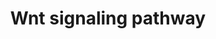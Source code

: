 ---
annotations:
- id: PW:0000008
  parent: signaling pathway
  type: Pathway Ontology
  value: Wnt signaling pathway
authors:
- A.Pandey
- MaintBot
- Thomas
- Ddigles
- Mkutmon
- Egonw
- Eweitz
citedin:
- link: PMC7645421
- link: PMC3650681
description: 'Wnt family of proteins are a large family of cysteine-rich secreted
  glycoproteins that regulate cell-cell interactions. They bind to members of the
  Frizzled family of 7 transmembrane receptors. Binding of Wnt to its receptors leads
  to activation of at least 3 distinct pathways: i) the canonical beta catenin pathway,
  ii) the planar cell polarity pathway, and, iii) the calcium pathway. In the canonical
  beta catenin pathway, binding of Wnt to its receptors leads to stabilization of
  beta catenin in the cytosol followed by its translocation into the nucleus where
  it activates the transcription factor Tcf/Lef leading to upregulation of target
  genes. The non canonical planar cell polarity pathway involves activation of Dishevelled,
  small G proteins (Rho/Rac) and JNK. The non canonical calcium pathway involves activation
  of calcium sensitive kinases, PKC and CAMKII by Dishevelled. The Wnt signaling pathway
  is similar to the Hedgehog pathway in many respects. Abnormalities in the Wnt signaling
  pathway are associated with a large variety of human malignancies including tumors
  of breast, colon, pancreas, liver and bone.  Source: [http://www.netpath.org/pathways?path_id=NetPath_8
  NetPath]  ''''''Additional comments:'''''' This cancer signaling pathway is available
  at Cancer Cell Map (http://cancer.cellmap.org) and NetPath (http://www.netpath.org)
  and is part of a collaborative project between the Computational Biology Center
  at Memorial Sloan-Kettering Cancer Center (http://cbio.mskcc.org), PandeyLab at
  Johns Hopkins University (http://pandeylab.igm.jhmi.edu) and Institute of Bioinformatics
  (http://www.ibioinformatics.org). If you use this pathway, pleaes cite the Cancer
  Cell Map and NetPath websites until the pathway is published.'
last-edited: 2021-12-17
organisms:
- Rattus norvegicus
redirect_from:
- /index.php/Pathway:WP375
- /instance/WP375
- /instance/WP375_rr120572
revision: r120572
schema-jsonld:
- '@context': https://schema.org/
  '@id': https://wikipathways.github.io/pathways/WP375.html
  '@type': Dataset
  creator:
    '@type': Organization
    name: WikiPathways
  description: 'Wnt family of proteins are a large family of cysteine-rich secreted
    glycoproteins that regulate cell-cell interactions. They bind to members of the
    Frizzled family of 7 transmembrane receptors. Binding of Wnt to its receptors
    leads to activation of at least 3 distinct pathways: i) the canonical beta catenin
    pathway, ii) the planar cell polarity pathway, and, iii) the calcium pathway.
    In the canonical beta catenin pathway, binding of Wnt to its receptors leads to
    stabilization of beta catenin in the cytosol followed by its translocation into
    the nucleus where it activates the transcription factor Tcf/Lef leading to upregulation
    of target genes. The non canonical planar cell polarity pathway involves activation
    of Dishevelled, small G proteins (Rho/Rac) and JNK. The non canonical calcium
    pathway involves activation of calcium sensitive kinases, PKC and CAMKII by Dishevelled.
    The Wnt signaling pathway is similar to the Hedgehog pathway in many respects.
    Abnormalities in the Wnt signaling pathway are associated with a large variety
    of human malignancies including tumors of breast, colon, pancreas, liver and bone.  Source:
    [http://www.netpath.org/pathways?path_id=NetPath_8 NetPath]  ''''''Additional
    comments:'''''' This cancer signaling pathway is available at Cancer Cell Map
    (http://cancer.cellmap.org) and NetPath (http://www.netpath.org) and is part of
    a collaborative project between the Computational Biology Center at Memorial Sloan-Kettering
    Cancer Center (http://cbio.mskcc.org), PandeyLab at Johns Hopkins University (http://pandeylab.igm.jhmi.edu)
    and Institute of Bioinformatics (http://www.ibioinformatics.org). If you use this
    pathway, pleaes cite the Cancer Cell Map and NetPath websites until the pathway
    is published.'
  keywords:
  - Akt1
  - Apc
  - Arrb1
  - Arrb2
  - Axin1
  - Axin2
  - Bcl9
  - Brd7
  - Btrc
  - CRYBB2
  - Camk2a
  - Camk2b
  - Camk2d
  - Camk2g
  - Ccnd1
  - Cdc25c
  - Cdc2a
  - Cdh1
  - Csnk1a1
  - Csnk1d
  - Csnk1e
  - Csnk2a1
  - Csnk2a2
  - Csnk2b
  - Ctbp1
  - Ctbp2
  - Ctnnb1
  - Cul1
  - Cxxc4
  - DVL2
  - Daam1
  - Dab2
  - Dkk1
  - Dlgh1
  - Dlgh2
  - Dlgh4
  - Dvl1
  - Dvl3
  - Ep300
  - FZD7
  - Fhl2
  - Fzd1
  - Fzd2
  - Fzd4
  - Fzd5
  - Fzd6
  - Fzd9
  - Gsk3b
  - HIPK2
  - Jun
  - Jup
  - LOC500430
  - LOC503000
  - Lef1
  - Lrp1
  - Lrp5
  - Lrp6
  - MGC112790
  - MYB
  - Magi3
  - Map1b
  - Map3k7
  - Mapk1
  - Mapk3
  - Mapk8
  - Mapk8ip
  - Mapk9
  - Mark2
  - Nkd1
  - Nr5a1
  - Pax2
  - Pias4
  - Pin1
  - Ppp2ca
  - Prkca
  - Prkcb1
  - Prkcc
  - RGD1561602
  - Rac1
  - Raf1
  - Rhoa
  - Ror2
  - Runx2
  - Ruvbl1
  - SOX9
  - Sall1
  - Senp2
  - Sfrp1
  - Sfrp2
  - Skp1a
  - Smad3
  - Smad4
  - Sumo1
  - TAX1BP3
  - Tbp
  - Tcf4
  - Tcfap2a
  - Tcfe2a
  - Vangl2
  - Wnt1
  - Wnt2
  - Wnt3
  - Wnt3a
  - Wnt4
  - Wnt5a
  - Wnt7a
  license: CC0
  name: Wnt signaling pathway
seo: CreativeWork
title: Wnt signaling pathway
wpid: WP375
---